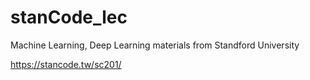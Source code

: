 # stanCode_lec

Machine Learning, Deep Learning materials from Standford University

https://stancode.tw/sc201/
